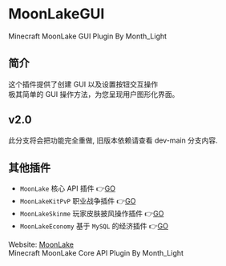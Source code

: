 # MoonLakeGUI
Minecraft MoonLake GUI Plugin
By Month_Light
## 简介
这个插件提供了创建 GUI 以及设置按钮交互操作<br />
极其简单的 GUI 操作方法，为您呈现用户图形化界面。

## v2.0
此分支将会把功能完全重做, 旧版本依赖请查看 dev-main 分支内容.

## 其他插件
* `MoonLake` 核心 API 插件 :point_right:[GO](http://github.com/u2g/MoonLake "MoonLake Plugin")
* `MoonLakeKitPvP` 职业战争插件 :point_right:[GO](http://github.com/u2g/MoonLakeKitPvP "MoonLake KitPvP Plugin")
* `MoonLakeSkinme` 玩家皮肤披风操作插件 :point_right:[GO](http://github.com/u2g/MoonLakeSkinme "MoonLake Skinme Plugin")
* `MoonLakeEconomy` 基于 `MySQL` 的经济插件 :point_right:[GO](http://github.com/u2g/MoonLakeEconomy "MoonLake Economy Plugin")

Website: [MoonLake](http://www.mcyszh.com "MoonLake Website")<br />
Minecraft MoonLake Core API Plugin
By Month_Light